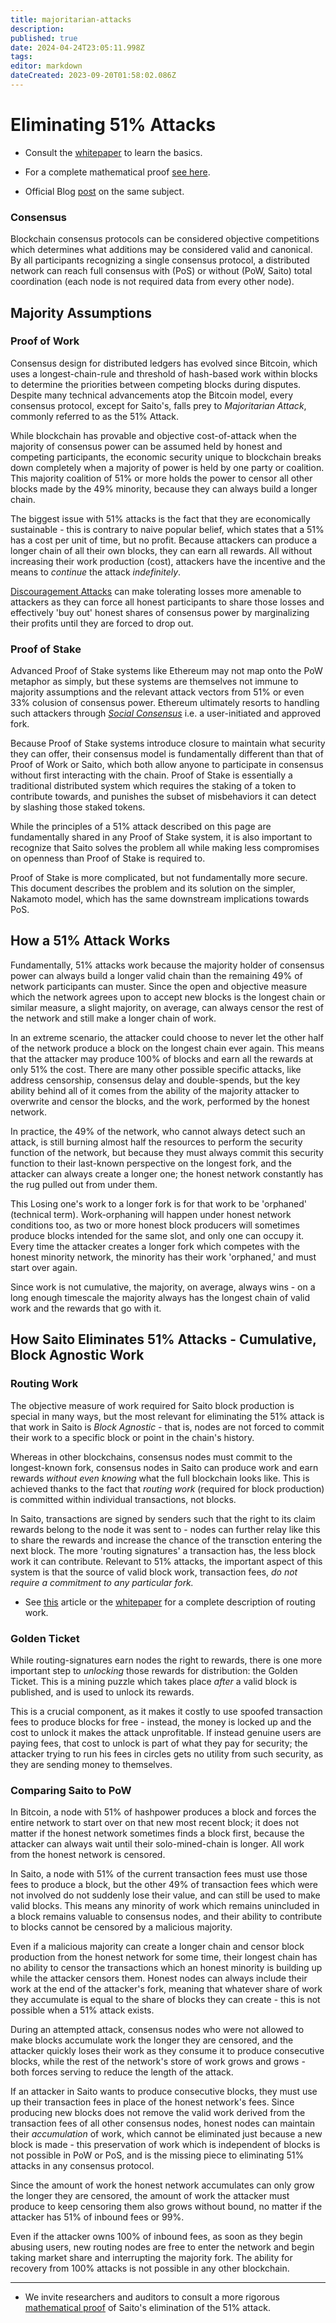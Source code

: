 ```yaml
---
title: majoritarian-attacks
description: 
published: true
date: 2024-04-24T23:05:11.998Z
tags: 
editor: markdown
dateCreated: 2023-09-20T01:58:02.086Z
---
```


# Eliminating 51% Attacks

- Consult the [whitepaper](https://saito.io/saito-whitepaper.pdf) to learn the basics.

- For a complete mathematical proof [see here](https://wiki.saito.io/consensus/math).

- Official Blog [post](https://saito.tech/eliminating-51-attacks-in-proof-of-work-blockchains/) on the same subject.

### Consensus

Blockchain consensus protocols can be considered objective competitions which determines what additions may be considered valid and canonical. By all participants recognizing a single consensus protocol, a distributed network can reach full consensus with (PoS) or without (PoW, Saito) total coordination (each node is not required data from every other node).

## Majority Assumptions

### Proof of Work

Consensus design for distributed ledgers has evolved since Bitcoin, which uses a longest-chain-rule and threshold of hash-based work within blocks to determine the priorities between competing blocks during disputes. Despite many technical advancements atop the Bitcoin model, every consensus protocol, except for Saito's, falls prey to *Majoritarian Attack*, commonly referred to as the 51% Attack. 

While blockchain has provable and objective cost-of-attack when the majority of consensus power can be assumed held by honest and competing participants, the economic security unique to blockchain breaks down completely when a majority of power is held by one party or coalition. This majority coalition of 51% or more holds the power to censor all other blocks made by the 49% minority, because they can always build a longer chain.

The biggest issue with 51% attacks is the fact that they are economically sustainable - this is contrary to naive popular belief, which states that a 51% has a cost per unit of time, but no profit. Because attackers can produce a longer chain of all their own blocks, they can earn all rewards. All without increasing their work production (cost), attackers have the incentive and the means to *continue* the attack *indefinitely*.

[Discouragement Attacks](https://saito.tech/on-discouragement-attacks/) can make tolerating losses more amenable to attackers as they can force all honest participants to share those losses and effectively 'buy out'  honest shares of consensus power by marginalizing their profits until they are forced to drop out.

### Proof of Stake

Advanced Proof of Stake systems like Ethereum may not map onto the PoW metaphor as simply, but these systems are themselves not immune to majority assumptions and the relevant attack vectors from 51% or even 33% colusion of consensus power. Ethereum ultimately resorts to handling such attackers through *[Social Consensus](https://ethereum.org/en/developers/docs/consensus-mechanisms/pos/attack-and-defense/#people-the-last-line-of-defense)* i.e. a user-initiated and approved fork.

Because Proof of Stake systems introduce closure to maintain what security they can offer, their consensus model is fundamentally different than that of Proof of Work or Saito, which both allow anyone to participate in consensus without first interacting with the chain. Proof of Stake is essentially a traditional distributed system which requires the staking of a token to contribute towards, and punishes the subset of misbehaviors it can detect by slashing those staked tokens.

While the principles of a 51% attack described on this page are fundamentally shared in any Proof of Stake system, it is also important to recognize that Saito solves the problem all while making less compromises on openness than Proof of Stake is required to.

Proof of Stake is more complicated, but not fundamentally more secure. This document describes the problem and its solution on the simpler, Nakamoto model, which has the same downstream implications towards PoS.

## How a 51% Attack Works

Fundamentally, 51% attacks work because the majority holder of consensus power can always build a longer valid chain than the remaining 49% of network participants can muster. Since the open and objective measure which the network agrees upon to accept new blocks is the longest chain or similar measure, a slight majority, on average, can always censor the rest of the network and still make a longer chain of work.

In an extreme scenario, the attacker could choose to never let the other half of the network produce a block on the longest chain ever again. This means that the attacker may produce 100% of blocks and earn all the rewards at only 51% the cost. There are many other possible specific attacks, like address censorship, consensus delay and double-spends, but the key ability behind all of it comes from the ability of the majority attacker to overwrite and censor the blocks, and the work, performed by the honest network.

In practice, the 49% of the network, who cannot always detect such an attack, is still burning almost half the resources to perform the security function of the network, but because they must always commit this security function to their last-known perspective on the longest fork, and the attacker can always create a longer one; the honest network constantly has the rug pulled out from under them.

This Losing one's work to a longer fork is for that work to be 'orphaned' (technical term). Work-orphaning will happen under honest network conditions too, as two or more honest block producers will sometimes produce blocks intended for the same slot, and only one can occupy it. Every time the attacker creates a longer fork which competes with the honest minority network, the minority has their work 'orphaned,' and must start over again.

Since work is not cumulative, the majority, on average, always wins - on a long enough timescale the majority always has the longest chain of valid work and the rewards that go with it.

## How Saito Eliminates 51% Attacks - Cumulative, Block Agnostic Work

### Routing Work

The objective measure of work required for Saito block production is special in many ways, but the most relevant for eliminating the 51% attack is that work in Saito is *Block Agnostic -* that is, nodes are not forced to commit their work to a specific block or point in the chain's history.

Whereas in other blockchains, consensus nodes must commit to the longest-known fork, consensus nodes in Saito can produce work and earn rewards *without even knowing* what the full blockchain looks like. This is achieved thanks to the fact that *routing work* (required for block production) is committed within individual transactions, not blocks.

In Saito, transactions are signed by senders such that the right to its claim rewards belong to the node it was sent to - nodes can further relay like this to share the rewards and increase the chance of the transction entering the next block. The more 'routing signatures' a transaction has, the less block work it can contribute. Relevant to 51% attacks, the important aspect of this system is that the source of valid block work, transaction fees, *do not require a commitment to any particular fork.*

- See [this](https://wiki.saito.io/en/consensus) article or the [whitepaper](https://saito.io/saito-whitepaper.pdf) for a complete description of routing work.

### Golden Ticket

While routing-signatures earn nodes the right to rewards, there is one more important step to *unlocking* those rewards for distribution: the Golden Ticket. This is a mining puzzle which takes place *after* a valid block is published, and is used to unlock its rewards.

This is a crucial component, as it makes it costly to use spoofed transaction fees to produce blocks for free - instead, the money is locked up and the cost to unlock it makes the attack unprofitable. If instead genuine users are paying fees, that cost to unlock is part of what they pay for security; the attacker trying to run his fees in circles gets no utility from such security, as they are sending money to themselves.

### Comparing Saito to PoW

In Bitcoin, a node with 51% of hashpower produces a block and forces the entire network to start over on that new most recent block; it does not matter if the honest network sometimes finds a block first, because the attacker can always wait until their solo-mined-chain is longer. All work from the honest network is censored.

In Saito, a node with 51% of the current transaction fees must use those fees to produce a block, but the other 49% of transaction fees which were not involved do not suddenly lose their value, and can still be used to make valid blocks. This means any minority of work which remains unincluded in a block remains valuable to consensus nodes, and their ability to contribute to blocks cannot be censored by a malicious majority.

Even if a malicious majority can create a longer chain and censor block production from the honest network for some time, their longest chain has no ability to censor the transactions which an honest minority is building up while the attacker censors them. Honest nodes can always include their work at the end of the attacker's fork, meaning that whatever share of work they accumulate is equal to the share of blocks they can create - this is not possible when a 51% attack exists.

During an attempted attack, consensus nodes who were not allowed to make blocks accumulate work the longer they are censored, and the attacker quickly loses their work as they consume it to produce consecutive blocks, while the rest of the network's store of work grows and grows - both forces serving to reduce the length of the attack.

If an attacker in Saito wants to produce consecutive blocks, they must use up their transaction fees in place of the honest network's fees. Since producing new blocks does not remove the valid work derived from the transaction fees of all other consensus nodes, honest nodes can maintain their *accumulation* of work, which cannot be eliminated just because a new block is made - this preservation of work which is independent of blocks is not possible in PoW or PoS, and is the missing piece to eliminating 51% attacks in any consensus protocol.

Since the amount of work the honest network accumulates can only grow the longer they are censored, the amount of work the attacker must produce to keep censoring them also grows without bound, no matter if the attacker has 51% of inbound fees or 99%.

Even if the attacker owns 100% of inbound fees, as soon as they begin abusing users, new routing nodes are free to enter the network and begin taking market share and interrupting the majority fork.  The ability for recovery from 100% attacks is not possible in any other blockchain.


---


- We invite researchers and auditors to consult a more rigorous [mathematical proof](/consensus/math) of Saito's elimination of the 51% attack.

